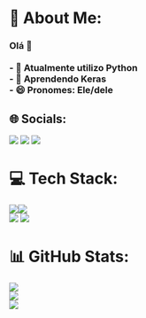 # 💫 About Me:
### Olá 👋<br><br>- 🔭 Atualmente utilizo Python<br>- 🌱 Aprendendo Keras<br>- 😄 Pronomes: Ele/dele


## 🌐 Socials:
<div>
  <a href="https://instagram.com/gabrielhpb_" target="_blank"><img src="https://img.shields.io/badge/-Instagram-%23E4405F?style=for-the-badge&logo=instagram&logoColor=white" target="_blank"></a>
  <a href = "mailto:gabrielholanda890@gmail.com"><img src="https://img.shields.io/badge/-Gmail-%23333?style=for-the-badge&logo=gmail&logoColor=white" target="_blank"></a>
  <a href="https://www.linkedin.com/in/holandagabriel/" target="_blank"><img src="https://img.shields.io/badge/-LinkedIn-%230077B5?style=for-the-badge&logo=linkedin&logoColor=white" target="_blank"></a>   
</div>

# 💻 Tech Stack:
<div>
  <a href="https://www.python.org/" target="_blank"><img src="https://img.shields.io/badge/python-3670A0?style=for-the-badge&logo=python&logoColor=ffdd54" target="_blank"></a><a href="https://keras.io/" target="_blank"><img src="https://img.shields.io/badge/Keras-%23D00000.svg?style=for-the-badge&logo=Keras&logoColor=white" target="_blank"></a></div> <a href = "https://matplotlib.org/"><img src="https://img.shields.io/badge/Matplotlib-%23ffffff.svg?style=for-the-badge&logo=Matplotlib&logoColor=black" target="_blank"></a>
<a href = "https://numpy.org/"><img src="https://img.shields.io/badge/numpy-%23013243.svg?style=for-the-badge&logo=numpy&logoColor=white" target="_blank"></a>

# 📊 GitHub Stats:
![](https://github-readme-stats.vercel.app/api?username=gab-holanda&theme=gotham&hide_border=false&include_all_commits=true&count_private=false)<br/>
![](https://github-readme-streak-stats.herokuapp.com/?user=gab-holanda&theme=gotham&hide_border=false)<br/>
![](https://github-readme-stats.vercel.app/api/top-langs/?username=gab-holanda&theme=gotham&hide_border=false&include_all_commits=true&count_private=false&layout=compact)


